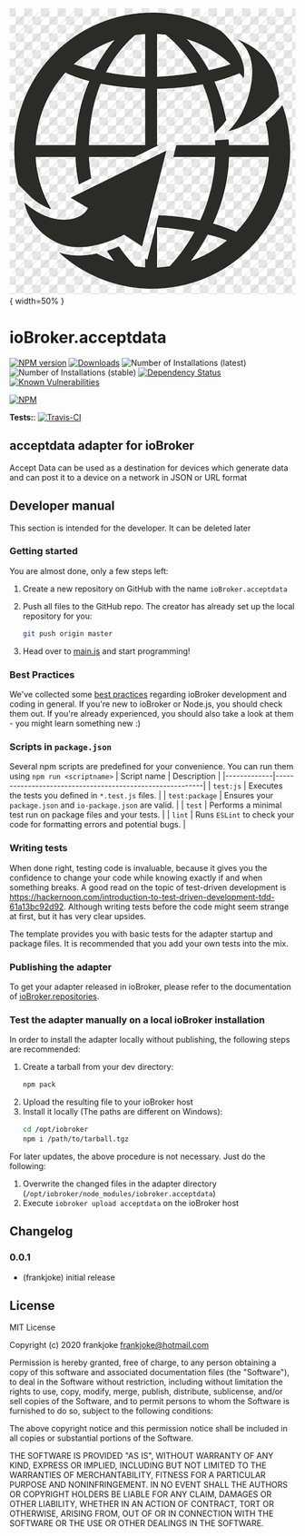![Logo](admin/acceptdata.png){ width=50% }
# ioBroker.acceptdata

[![NPM version](http://img.shields.io/npm/v/iobroker.acceptdata.svg)](https://www.npmjs.com/package/iobroker.acceptdata)
[![Downloads](https://img.shields.io/npm/dm/iobroker.acceptdata.svg)](https://www.npmjs.com/package/iobroker.acceptdata)
![Number of Installations (latest)](http://iobroker.live/badges/acceptdata-installed.svg)
![Number of Installations (stable)](http://iobroker.live/badges/acceptdata-stable.svg)
[![Dependency Status](https://img.shields.io/david/frankjoke/iobroker.acceptdata.svg)](https://david-dm.org/frankjoke/iobroker.acceptdata)
[![Known Vulnerabilities](https://snyk.io/test/github/frankjoke/ioBroker.acceptdata/badge.svg)](https://snyk.io/test/github/frankjoke/ioBroker.acceptdata)

[![NPM](https://nodei.co/npm/iobroker.acceptdata.png?downloads=true)](https://nodei.co/npm/iobroker.acceptdata/)

**Tests:**: [![Travis-CI](http://img.shields.io/travis/frankjoke/ioBroker.acceptdata/master.svg)](https://travis-ci.org/frankjoke/ioBroker.acceptdata)

## acceptdata adapter for ioBroker

Accept Data can be used as a destination for devices which generate data and can post it to a device on a network in JSON or URL format

## Developer manual
This section is intended for the developer. It can be deleted later

### Getting started

You are almost done, only a few steps left:
1. Create a new repository on GitHub with the name `ioBroker.acceptdata`

1. Push all files to the GitHub repo. The creator has already set up the local repository for you:  
	```bash
	git push origin master
	```
1. Head over to [main.js](main.js) and start programming!

### Best Practices
We've collected some [best practices](https://github.com/ioBroker/ioBroker.repositories#development-and-coding-best-practices) regarding ioBroker development and coding in general. If you're new to ioBroker or Node.js, you should
check them out. If you're already experienced, you should also take a look at them - you might learn something new :)

### Scripts in `package.json`
Several npm scripts are predefined for your convenience. You can run them using `npm run <scriptname>`
| Script name | Description                                              |
|-------------|----------------------------------------------------------|
| `test:js`   | Executes the tests you defined in `*.test.js` files.     |
| `test:package`    | Ensures your `package.json` and `io-package.json` are valid. |
| `test` | Performs a minimal test run on package files and your tests. |
| `lint` | Runs `ESLint` to check your code for formatting errors and potential bugs. |

### Writing tests
When done right, testing code is invaluable, because it gives you the 
confidence to change your code while knowing exactly if and when 
something breaks. A good read on the topic of test-driven development 
is https://hackernoon.com/introduction-to-test-driven-development-tdd-61a13bc92d92. 
Although writing tests before the code might seem strange at first, but it has very 
clear upsides.

The template provides you with basic tests for the adapter startup and package files.
It is recommended that you add your own tests into the mix.

### Publishing the adapter
To get your adapter released in ioBroker, please refer to the documentation 
of [ioBroker.repositories](https://github.com/ioBroker/ioBroker.repositories#requirements-for-adapter-to-get-added-to-the-latest-repository).

### Test the adapter manually on a local ioBroker installation
In order to install the adapter locally without publishing, the following steps are recommended:
1. Create a tarball from your dev directory:  
	```bash
	npm pack
	```
1. Upload the resulting file to your ioBroker host
1. Install it locally (The paths are different on Windows):
	```bash
	cd /opt/iobroker
	npm i /path/to/tarball.tgz
	```

For later updates, the above procedure is not necessary. Just do the following:
1. Overwrite the changed files in the adapter directory (`/opt/iobroker/node_modules/iobroker.acceptdata`)
1. Execute `iobroker upload acceptdata` on the ioBroker host

## Changelog

### 0.0.1
* (frankjoke) initial release

## License
MIT License

Copyright (c) 2020 frankjoke <frankjoke@hotmail.com>

Permission is hereby granted, free of charge, to any person obtaining a copy
of this software and associated documentation files (the "Software"), to deal
in the Software without restriction, including without limitation the rights
to use, copy, modify, merge, publish, distribute, sublicense, and/or sell
copies of the Software, and to permit persons to whom the Software is
furnished to do so, subject to the following conditions:

The above copyright notice and this permission notice shall be included in all
copies or substantial portions of the Software.

THE SOFTWARE IS PROVIDED "AS IS", WITHOUT WARRANTY OF ANY KIND, EXPRESS OR
IMPLIED, INCLUDING BUT NOT LIMITED TO THE WARRANTIES OF MERCHANTABILITY,
FITNESS FOR A PARTICULAR PURPOSE AND NONINFRINGEMENT. IN NO EVENT SHALL THE
AUTHORS OR COPYRIGHT HOLDERS BE LIABLE FOR ANY CLAIM, DAMAGES OR OTHER
LIABILITY, WHETHER IN AN ACTION OF CONTRACT, TORT OR OTHERWISE, ARISING FROM,
OUT OF OR IN CONNECTION WITH THE SOFTWARE OR THE USE OR OTHER DEALINGS IN THE
SOFTWARE.